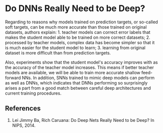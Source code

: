 # Do DNNs Really Need to be Deep?

Regarding to reasons why models trained on prediction targets, or so-called soft targets, can be much more accurate than those trained on original datasets, authors explain: 1. teacher models can correct error labels that makes the student model able to be trained on more correct datasets; 2. processed by teacher models, complex data has become simpler so that it is much easier for the student model to learn; 3. learning from original dataset is more difficult than from prediction targets.

Also, experiments show that the student model's accuracy improves with as the accuracy of the teacher model increases. This means if better teacher models are available, we will be able to train more accurate shallow feed-forward NNs. In addition, SNNs trained to mimic deep models can perform as well as DNNs, which indicates that DNNs performing so surprisingly arises a part from a good match between careful deep architectures and current training procedures.


## References
1. Lei Jimmy Ba, Rich Caruana: Do Deep Nets Really Need to be Deep? In NIPS, 2014.